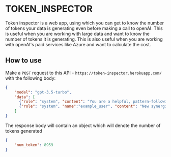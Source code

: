 # TOKEN_INSPECTOR

Token inspector is a web app, using which you can get to know the number of tokens your data is generating even before making a call to openAI. This is useful when you are working with large data and want to know the number of tokens it is generating. This is also useful when you are working with openAI's paid services like Azure and want to calculate the cost.

## How to use
Make a `POST` request to this API - `https://token-inspector.herokuapp.com/` with the following body:
```json
{
    "model": "gpt-3.5-turbo",
    "data": [
      {"role": "system", "content": "You are a helpful, pattern-following assistant that translates corporate jargon into plain English."},
      {"role": "system", "name":"example_user", "content": "New synergies will help drive top-line growth."},
    ]
}
```
The response body will contain an object which will denote the number of tokens generated
```json
{
    "num_token": 8959
}
```